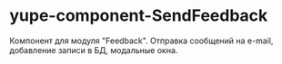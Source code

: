 # yupe-component-SendFeedback
Компонент для модуля "Feedback". Отправка сообщений на e-mail, добавление записи в БД, модальные окна.
